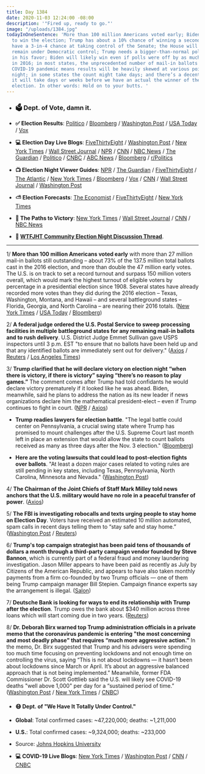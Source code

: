 ```yaml
---
title: Day 1384
date: 2020-11-03 12:24:00 -08:00
description: '"Fired up, ready to go."'
image: "/uploads/1384.jpg"
todayInOneSentence: 'More than 100 million Americans voted early; Biden is favored
  to win the election; Trump has about a 10% chance of winning a second term; Democrats
  have a 3-in-4 chance at taking control of the Senate; the House will most likely
  remain under Democratic control; Trump needs a bigger-than-normal polling error
  in his favor; Biden will likely win even if polls were off by as much as they were
  in 2016; in most states, the unprecedented number of mail-in ballots due to the
  COVID-19 pandemic means results will be heavily skewed at various points of the
  night; in some states the count might take days; and there’s a decent chance that
  it will take days or weeks before we have an actual the winner of the presidential
  election. In other words: Hold on to your butts. '
---
```


* ### 🗳 Dept. of Vote, damn it.

* **✅ Election Results**: [Politico](https://www.politico.com/2020-election/results/) / [Bloomberg](https://www.bloomberg.com/graphics/2020-us-election-results?sref=MIBMEEoj) / [Washington Post](https://www.washingtonpost.com/elections/) / [USA Today](https://www.usatoday.com/elections/results/2020-11-03/) / [Vox](https://www.vox.com/2020/11/3/21545835/house-congress-2020-live-results)

* **💻 Election Day Live Blogs**: [FiveThirtyEight](https://fivethirtyeight.com/live-blog/2020-election-results-coverage/) / [Washington Post](https://www.washingtonpost.com/elections/2020/11/03/trump-biden-election-live-updates/) / [New York Times](https://www.nytimes.com/live/2020/11/03/us/election-day) / [Wall Street Journal](https://www.wsj.com/livecoverage/trump-biden-election-day-2020?mod=hp_theme_election-2020-ribbon) / [NPR](https://apps.npr.org/liveblogs/20201103-election/) / [CNN](https://www.cnn.com/politics/live-news/election-results-and-news-11-03-20/index.html) / [NBC News](https://www.nbcnews.com/politics/2020-election/live-blog/election-day-2020-live-updates-n1245892) / [The Guardian](https://www.theguardian.com/us-news/live/2020/nov/02/us-election-day-2020-live-updates-president-donald-trump-joe-biden-latest-presidential-election-news-polls-update) / [Politico](https://www.politico.com/live-news-updates/2020/11/03/online-election-coverage-2020-results-polls-reaction-201103) / [CNBC](https://www.cnbc.com/2020/11/03/election-2020-live-results-updates-trump-biden.html) / [ABC News](https://abcnews.go.com/Politics/live-updates/2020-election-campaign-vote/?id=73960714) / [Bloomberg](https://www.bloomberg.com/news/articles/2020-11-03/polls-open-with-almost-100-million-votes-cast-election-update?srnd=premium&sref=MIBMEEoj) / [r/Politics](https://www.reddit.com/live/15wqfyqc0nrr8)

* **📺 Election Night Viewer Guides**: [NPR](https://www.npr.org/2020/11/03/929740947/election-night-viewers-guide-why-you-may-need-to-be-patient) / [The Guardian](https://www.theguardian.com/us-news/2020/nov/03/us-election-2020-presidential-what-time-results-guide-night) / [FiveThirtyEight](https://projects.fivethirtyeight.com/election-results-timing/) / [The Atlantic](https://www.theatlantic.com/ideas/archive/2020/11/2020-election-night-cheat-sheet/616969/) / [New York Times](https://www.nytimes.com/interactive/2020/upshot/vote-counting-today-polls-election.html) / [Bloomberg](https://www.bloomberg.com/news/articles/2020-11-02/your-hour-by-hour-guide-to-an-election-night-like-none-before?sref=MIBMEEoj) / [Vox](https://www.vox.com/2020/11/3/21546701/election-poll-closing-times-results-watch) / [CNN](https://www.cnn.com/2020/11/03/politics/2020-election-day-guide/index.html) / [Wall Street Journal](https://www.wsj.com/articles/election-night-what-to-watch-for-in-key-races-11604323800?mod=hp_theme_election-2020-ribbon) / [Washington Post](https://www.washingtonpost.com/politics/2020/11/03/election-day-faq/)

* **⛅️ Election Forecasts**: [The Economist](https://projects.economist.com/us-2020-forecast/president) / [FiveThirtyEight](https://projects.fivethirtyeight.com/2020-election-forecast/?cid=rrpromo) / [New York Times](https://www.nytimes.com/live/2020/presidential-polls-trump-biden)

* **🎲 The Paths to Victory**: [New York Times](https://www.nytimes.com/interactive/2020/us/elections/battleground-states-polls.html?action=click&pgtype=Article&state=default&module=styln-elections-2020&region=TOP_BANNER&context=storyline_menu_recirc) / [Wall Street Journal](https://www.wsj.com/graphics/the-paths-to-victory/?mod=hp_theme_election-2020-ribbon) / [CNN](https://www.cnn.com/election/2020/electoral-college-interactive-maps) / [NBC News](https://www.nbcnews.com/specials/road-to-270-2020/)

* **💬 [WTFJHT Community Election Night Discussion Thread](https://talk.whatthefuckjusthappenedtoday.com/t/the-latest-tuesday-november-3-election-day-thread/6066)**.

---

1/ **More than 100 million Americans voted early** with more than 27 million mail-in ballots still outstanding – about 73% of the 137.5 million total ballots cast in the 2016 election, and more than double the 47 million early votes. The U.S. is on track to set a record turnout and surpass 150 million voters overall, which would mark the highest turnout of eligible voters by percentage in a presidential election since 1908. Several states have already recorded more votes than they did during the 2016 election – Texas, Washington, Montana, and Hawaii – and several battleground states – Florida, Georgia, and North Carolina – are nearing their 2016 totals. ([New York Times](https://www.nytimes.com/2020/11/02/us/politics/a-staggering-100-million-americans-voted-early-suggesting-a-record-turnout.html) / [USA Today](https://www.usatoday.com/story/news/politics/elections/2020/11/03/voter-turnout-2020-early-voting-tops-100-million/6133004002/) / [Bloomberg](https://www.bloomberg.com/news/articles/2020-11-03/early-voting-passes-100-million-ballots-75-of-2016-turnout?sref=MIBMEEoj))

2/ **A federal judge ordered the U.S. Postal Service to sweep processing facilities in multiple battleground states for any remaining mail-in ballots and to rush delivery**. U.S. District Judge Emmet Sullivan gave USPS inspectors until 3 p.m. EST "to ensure that no ballots have been held up and that any identified ballots are immediately sent out for delivery." ([Axios](https://www.axios.com/judge-order-usps-sweep-mail-in-ballots-election-f8c0dc13-54b7-40a6-a725-fbf1d06900c9.html) / [Reuters](https://uk.reuters.com/article/uk-usa-election-post-offi/u-s-judge-orders-sweep-for-any-outstanding-ballots-at-some-postal-facilities-idUKKBN27J2DK) / [Los Angeles Times](https://www.latimes.com/california/story/2020-11-03/judge-orders-sweep-of-postal-facilities-for-leftover-ballots))

3/ **Trump clarified that he will declare victory on election night “when there is victory, if there is victory” saying “there’s no reason to play games.”** The comment comes after Trump had told confidants he would declare victory prematurely if it looked like he was ahead. Biden, meanwhile, said he plans to address the nation as its new leader if news organizations declare him the mathematical president-elect – even if Trump continues to fight in court. ([NPR](https://apps.npr.org/liveblogs/20201103-election/#trump-will-declare-victory-when-27) / [Axios](https://www.axios.com/biden-transition-plan-election-day-65caa1f6-886e-42cd-b205-5ee8f89941f2.html))

* **Trump readies lawyers for election battle**. "The legal battle could center on Pennsylvania, a crucial swing state where Trump has promised to mount challenges after the U.S. Supreme Court last month left in place an extension that would allow the state to count ballots received as many as three days after the Nov. 3 election." ([Bloomberg](https://www.bloomberg.com/news/articles/2020-11-03/trump-readies-lawyers-for-election-battle-led-by-ex-pence-aide?srnd=premium&sref=MIBMEEoj))

* **Here are the voting lawsuits that could lead to post-election fights over ballots**. "At least a dozen major cases related to voting rules are still pending in key states, including Texas, Pennsylvania, North Carolina, Minnesota and Nevada." ([Washington Post](https://www.washingtonpost.com/politics/2020/11/03/voting-lawsuits-ballot-counting/))

4/ **The Chairman of the Joint Chiefs of Staff Mark Milley told news anchors that the U.S. military would have no role in a peaceful transfer of power**.  ([Axios](https://www.axios.com/milley-tv-anchors-call-military-no-election-role-1570714a-3532-4102-8f24-69fbd2d375e2.html))

5/ **The FBI is investigating robocalls and texts urging people to stay home on Election Day**. Voters have received an estimated 10 million automated, spam calls in recent days telling them to “stay safe and stay home.” ([Washington Post](https://www.washingtonpost.com/technology/2020/11/03/robocall-election-day/) / [Reuters](https://www.reuters.com/article/us-usa-election-cyber-idUSKBN27J1R4))

6/ **Trump's top campaign strategist has been paid tens of thousands of dollars a month through a third-party campaign vendor founded by Steve Bannon**, which is currently part of a federal fraud and money laundering investigation. Jason Miller appears to have been paid as recently as July by Citizens of the American Republic, and appears to have also taken monthly payments from a firm co-founded by two Trump officials — one of them being Trump campaign manager Bill Stepien. Campaign finance experts say the arrangement is illegal. ([Salon](https://www.salon.com/2020/11/03/trumps-top-campaign-strategist-jason-miller-is-hiding-payments-from-steve-bannon/))

7/ **Deutsche Bank is looking for ways to end its relationship with Trump after the election**. Trump owes the bank about $340 million across three loans which will start coming due in two years. ([Reuters](https://www.reuters.com/article/us-usa-election-deutsche-bank-exclusive-idUSKBN27J0G0))

8/ **Dr. Deborah Birx warned top Trump administration officials in a private memo that the coronavirus pandemic is entering "the most concerning and most deadly phase" that requires “much more aggressive action.”** In the memo, Dr. Birx suggested that Trump and his advisers were spending too much time focusing on preventing lockdowns and not enough time on controlling the virus, saying “This is not about lockdowns — it hasn’t been about lockdowns since March or April. It’s about an aggressive balanced approach that is not being implemented.” Meanwhile, former FDA Commissioner Dr. Scott Gottlieb said the U.S. will likely see COVID-19 deaths "well above 1,000" per day for a “sustained period of time.” ([Washington Post](https://www.washingtonpost.com/health/2020/11/02/deborah-birx-covid-trump/) / [New York Times](https://www.nytimes.com/2020/11/03/us/politics/birx-coronavirus-trump.html) / [CNBC](https://www.cnbc.com/2020/11/03/dr-scott-gottlieb-warns-of-period-of-1000-us-covid-deaths-per-day.html))

* #### 😷 Dept. of "We Have It Totally Under Control."

* **Global**: Total confirmed cases: \~47,220,000; deaths: \~1,211,000

* **U.S.**: Total confirmed cases: \~9,324,000; deaths: \~233,000

* Source: [Johns Hopkins University](https://coronavirus.jhu.edu/map.html)

* **💻 COVID-19 Live Blogs**: [New York Times](https://www.nytimes.com/live/2020/11/03/world/covid-19-coronavirus-updates) / [Washington Post](https://www.washingtonpost.com/nation/2020/11/03/covid-coronavirus-updates/) / [CNN](https://www.cnn.com/world/live-news/coronavirus-pandemic-11-03-20-intl/index.html) / [CNBC](https://www.cnbc.com/2020/11/03/coronavirus-live-updates.html)